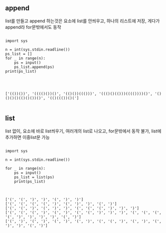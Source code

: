 ## append
list를 만들고 append 하는것은 요소에 list를 안씌우고, 하나의 리스트에 저장, 게다가 append라 for문밖에서도 동작


<pre>
<code>
import sys

n = int(sys.stdin.readline())
ps_list = []
for _ in range(n):
    ps = input()
    ps_list.append(ps)
print(ps_list)

</code>
</pre>

<pre>
<code>
['(())())', '(((()())()', '(()())((()))', '((()()(()))(((())))()', '()()()()(()()())()', '(()((())()(']
</code>
</pre>

## list
list 없이, 요소에 바로 list씌우기, 여러개의 list로 나오고, for문밖에서 동작 불가, list에 추가하면 이중list문 가능
<pre>
<code>
import sys

n = int(sys.stdin.readline())

for _ in range(n):
    ps = input()
    ps_list = list(ps)
    print(ps_list)
</code>
</pre>
<pre>
<code>
['(', '(', ')', ')', '(', ')', ')']
['(', '(', '(', '(', ')', '(', ')', ')', '(', ')']
['(', '(', ')', '(', ')', ')', '(', '(', '(', ')', ')', ')']
['(', '(', '(', ')', '(', ')', '(', '(', ')', ')', ')', '(', '(', '(', '(', ')', ')', ')', ')', '(', ')']
['(', ')', '(', ')', '(', ')', '(', ')', '(', '(', ')', '(', ')', '(', ')', ')', '(', ')']

</code>
</pre>


